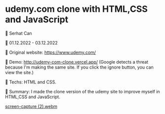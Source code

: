 # udemy.com clone with HTML,CSS and JavaScript

🔵 Serhat Can

🔵 01.12.2022 - 03.12.2022

🔵 Original website: https://www.udemy.com/

🔵 Demo: http://udemy-com-clone.vercel.app/ (Google detects a threat because I'm making the same site. If you click the ignore button, you can view the site.)

🔵 Techs: HTML and CSS.

🔵 Summary: I made the clone version of the udemy site to improve myself in HTML,CSS and JavaScript.

[screen-capture (2).webm](https://user-images.githubusercontent.com/85739464/215338960-28d5b5a3-f070-4fe6-a885-1c4d68997c87.webm)




